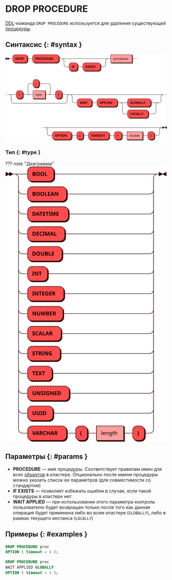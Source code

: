 # DROP PROCEDURE

[DDL](ddl.md)-команда `DROP PROCEDURE` используется для удаления
существующей [процедуры](../../overview/glossary.md#stored_procedure).

## Синтаксис {: #syntax }

![DROP PROCEDURE](../../images/ebnf/drop_procedure.svg)

### Тип {: #type }

??? note "Диаграмма"
    ![Type](../../images/ebnf/type.svg)

## Параметры {: #params }

* **PROCEDURE** — имя процедуры. Соответствует правилам имен для всех
  [объектов](object.md) в кластере. Опционально после имени процедуры
  можно указать список ее параметров (для совместимости со стандартом)
* **IF EXISTS** — позволяет избежать ошибки в случае, если такой
  процедуры в кластере нет
* **WAIT APPLIED** — при использовании этого параметра контроль
  пользователю будет возвращен только после того как данная операция
  будет применена либо во всем кластере (`GLOBALLY`), либо в рамках
  текущего инстанса (`LOCALLY`)

## Примеры {: #examples }

```sql
DROP PROCEDURE proc
OPTION ( timeout = 4 );
```

```sql
DROP PROCEDURE proc
WAIT APPLIED GLOBALLY
OPTION ( timeout = 4 );
```
